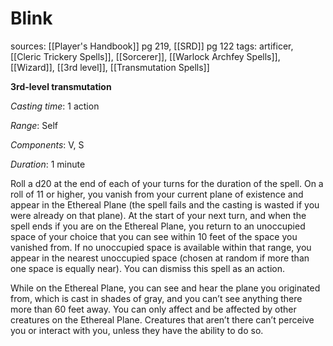 # Blink
sources: [[Player's Handbook]] pg 219, [[SRD]] pg 122
tags: artificer, [[Cleric Trickery Spells]], [[Sorcerer]], [[Warlock Archfey Spells]], [[Wizard]], [[3rd level]], [[Transmutation Spells]]

**3rd-level transmutation**

*Casting time*: 1 action

*Range*: Self

*Components*: V, S

*Duration*: 1 minute

Roll a d20 at the end of each of your turns for the duration of the spell. On a roll of 11 or higher, you vanish from your current plane of existence and appear in the Ethereal Plane (the spell fails and the casting is wasted if you were already on that plane). At the start of your next turn, and when the spell ends if you are on the Ethereal Plane, you return to an unoccupied space of your choice that you can see within 10 feet of the space you vanished from. If no unoccupied space is available within that range, you appear in the nearest unoccupied space (chosen at random if more than one space is equally near). You can dismiss this spell as an action.

While on the Ethereal Plane, you can see and hear the plane you originated from, which is cast in shades of gray, and you can’t see anything there more than 60 feet away. You can only affect and be affected by other creatures on the Ethereal Plane. Creatures that aren’t there can’t perceive you or interact with you, unless they have the ability to do so.

